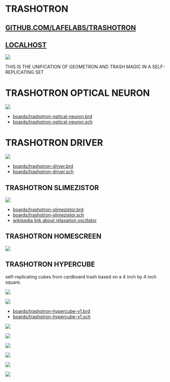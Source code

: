# TRASHOTRON

## [GITHUB.COM/LAFELABS/TRASHOTRON](https://github.com/lafelabs/trashotron)

## [LOCALHOST](http://localhost/)

![](https://raw.githubusercontent.com/LafeLabs/trashotron/main/trashmagic/trashotron-banner.svg)

THIS IS THE UNIFICATION OF GEOMETRON AND TRASH MAGIC IN A SELF-REPLICATING SET

# TRASHOTRON OPTICAL NEURON

![](https://raw.githubusercontent.com/LafeLabs/trashotron/main/trashmagic/trashotron-optical-neuron.png)

 - [boards/trashotron-optical-neuron.brd](boards/trashotron-optical-neuron.brd)
 - [boards/trashotron-optical-neuron.sch](boards/trashotron-optical-neuron.sch) 

# TRASHOTRON DRIVER

![](https://raw.githubusercontent.com/LafeLabs/trashotron/main/trashmagic/trashotron-driver.png)

 - [boards/trashotron-driver.brd](boards/trashotron-driver.brd)
 - [boards/trashotron-driver.sch](boards/trashotron-driver.sch) 

## TRASHOTRON SLIMEZISTOR

![](https://raw.githubusercontent.com/LafeLabs/trashotron/main/trashmagic/trashotron-slimezistor.png)

 - [boards/trashotron-slimezistor.brd](boards/trashotron-slimezistor.brd)
 - [boards/trashotron-slimezistor.sch](boards/trashotron-slimezistor.sch) 
 - [wikipedia link about relaxation oscillator](https://en.wikipedia.org/wiki/Relaxation_oscillator)

## TRASHOTRON HOMESCREEN

![](https://raw.githubusercontent.com/LafeLabs/trashotron/main/trashmagic/trashotron-homescreen.png)

## TRASHOTRON HYPERCUBE

self-replicating cubes from cardboard trash based on a 4 inch by 4 inch square.

![](https://raw.githubusercontent.com/LafeLabs/trashotron/main/trashmagic/trashotron-hypercube.png)

![](https://raw.githubusercontent.com/LafeLabs/trashotron/main/trashmagic/trashotron-hypercube.svg)

 - [boards/trashotron-hypercube-v1.brd](boards/trashotron-hypercube.brd)
 - [boards/trashotron-hypercube-v1.sch](boards/trashotron-hypercube.sch) 

![](https://raw.githubusercontent.com/LafeLabs/hypercube/main/symbolfeed/side.svg)

![](https://raw.githubusercontent.com/LafeLabs/hypercube/main/symbolfeed/bottom.svg)

![](https://raw.githubusercontent.com/LafeLabs/hypercube/main/uploadimages/cardboardside.jpg)

![](https://raw.githubusercontent.com/LafeLabs/hypercube/main/uploadimages/cardboardbottom.jpg)

![](https://raw.githubusercontent.com/LafeLabs/hypercube/main/uploadimages/cardboardcorner.jpg)

![](https://raw.githubusercontent.com/LafeLabs/hypercube/main/uploadimages/touchgrass.jpg)

